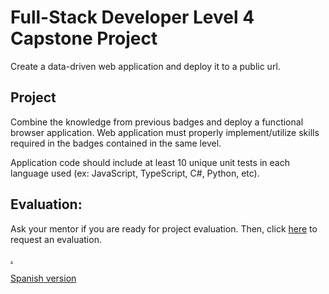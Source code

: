 # Full-Stack Developer Level 4 Capstone Project

Create a data-driven web application and deploy it to a public url.

## Project

Combine the knowledge from previous badges and deploy a functional browser application. Web application must properly implement/utilize skills required in the badges contained in the same level.

Application code should include at least 10 unique unit tests in each language used (ex: JavaScript, TypeScript, C#, Python, etc).

## Evaluation:

Ask your mentor if you are ready for project evaluation. Then, click [here](https://webdev.codex.academy/capstone4) to request an evaluation.

[.](level-4)

[Spanish version](capstone4-es.md)
